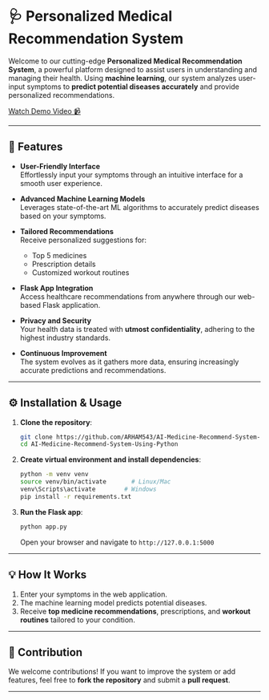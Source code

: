 # 🩺 Personalized Medical Recommendation System

Welcome to our cutting-edge **Personalized Medical Recommendation System**, a powerful platform designed to assist users in understanding and managing their health. Using **machine learning**, our system analyzes user-input symptoms to **predict potential diseases accurately** and provide personalized recommendations.  

[Watch Demo Video 📹](https://drive.google.com/file/d/1Az9m5tTUezWl0v5RQH5_4K91qo9jh-VI/view?usp=sharing)

---

## 🌟 Features

- **User-Friendly Interface**  
  Effortlessly input your symptoms through an intuitive interface for a smooth user experience.

- **Advanced Machine Learning Models**  
  Leverages state-of-the-art ML algorithms to accurately predict diseases based on your symptoms.

- **Tailored Recommendations**  
  Receive personalized suggestions for:  
  - Top 5 medicines  
  - Prescription details  
  - Customized workout routines

- **Flask App Integration**  
  Access healthcare recommendations from anywhere through our web-based Flask application.

- **Privacy and Security**  
  Your health data is treated with **utmost confidentiality**, adhering to the highest industry standards.

- **Continuous Improvement**  
  The system evolves as it gathers more data, ensuring increasingly accurate predictions and recommendations.

---

## ⚙️ Installation & Usage

1. **Clone the repository**:  
   ```bash
   git clone https://github.com/ARHAM543/AI-Medicine-Recommend-System-Using-Python.git
   cd AI-Medicine-Recommend-System-Using-Python
   ```

2. **Create virtual environment and install dependencies**:  
   ```bash
   python -m venv venv
   source venv/bin/activate       # Linux/Mac
   venv\Scripts\activate        # Windows
   pip install -r requirements.txt
   ```

3. **Run the Flask app**:  
   ```bash
   python app.py
   ```
   Open your browser and navigate to `http://127.0.0.1:5000`

---

## 💡 How It Works

1. Enter your symptoms in the web application.  
2. The machine learning model predicts potential diseases.  
3. Receive **top medicine recommendations**, prescriptions, and **workout routines** tailored to your condition.


---

## 🤝 Contribution

We welcome contributions! If you want to improve the system or add features, feel free to **fork the repository** and submit a **pull request**.

---



